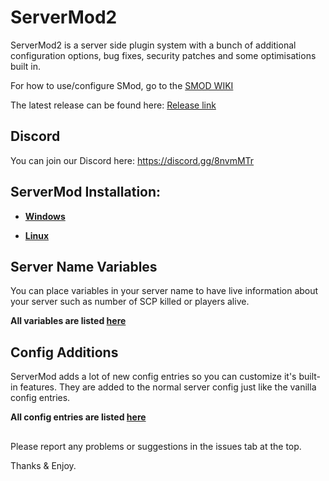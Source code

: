 # ServerMod2
ServerMod2 is a server side plugin system with a bunch of additional configuration options, bug fixes, security patches and some optimisations built in.

For how to use/configure SMod, go to the [SMOD WIKI](https://github.com/Grover-c13/Smod2/wiki)

The latest release can be found here: [Release link](https://github.com/Grover-c13/Smod2/releases/latest)

## Discord
You can join our Discord here: https://discord.gg/8nvmMTr

## ServerMod Installation:

* **[Windows](https://github.com/Grover-c13/Smod2/wiki/ServerMod-Installation-(Windows))**

* **[Linux](https://github.com/Grover-c13/Smod2/wiki/ServerMod-Installation-(Linux))**

## Server Name Variables

You can place variables in your server name to have live information about your server such as number of SCP killed or players alive.

**All variables are listed [here](https://github.com/Grover-c13/Smod2/wiki/Server-Name-Variables)**

## Config Additions

ServerMod adds a lot of new config entries so you can customize it's built-in features. They are added to the normal server config just like the vanilla config entries.

**All config entries are listed [here](https://github.com/Grover-c13/Smod2/wiki/Config-additions)**

##

Please report any problems or suggestions in the issues tab at the top.

Thanks & Enjoy.


